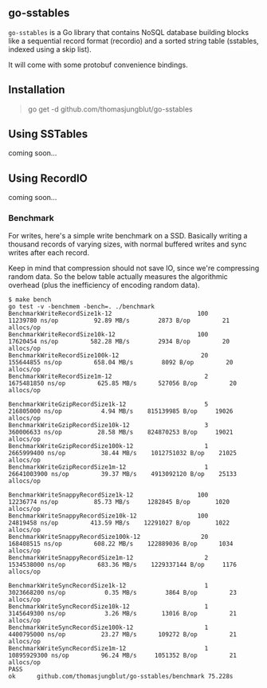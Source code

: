## go-sstables

`go-sstables` is a Go library that contains NoSQL database building blocks like a sequential record format (recordio) and a sorted string table (sstables, indexed using a skip list).

It will come with some protobuf convenience bindings.

## Installation

> go get -d github.com/thomasjungblut/go-sstables

## Using SSTables

coming soon...

## Using RecordIO

coming soon...

### Benchmark 

For writes, here's a simple write benchmark on a SSD.
Basically writing a thousand records of varying sizes, with normal buffered writes and sync writes after each record.

Keep in mind that compression should not save IO, since we're compressing random data.
So the below table actually measures the algorithmic overhead (plus the inefficiency of encoding random data).

```
$ make bench
go test -v -benchmem -bench=. ./benchmark
BenchmarkWriteRecordSize1k-12                        100          11239780 ns/op          92.89 MB/s        2873 B/op         21 allocs/op
BenchmarkWriteRecordSize10k-12                       100          17620454 ns/op         582.28 MB/s        2934 B/op         20 allocs/op
BenchmarkWriteRecordSize100k-12                       20         155644855 ns/op         658.04 MB/s        8092 B/op         20 allocs/op
BenchmarkWriteRecordSize1m-12                          2        1675481850 ns/op         625.85 MB/s      527056 B/op         20 allocs/op

BenchmarkWriteGzipRecordSize1k-12                      5         216805000 ns/op           4.94 MB/s    815139985 B/op     19026 allocs/op
BenchmarkWriteGzipRecordSize10k-12                     3         360006633 ns/op          28.58 MB/s    824870253 B/op     19021 allocs/op
BenchmarkWriteGzipRecordSize100k-12                    1        2665999400 ns/op          38.44 MB/s    1012751032 B/op    21025 allocs/op
BenchmarkWriteGzipRecordSize1m-12                      1        26641003900 ns/op         39.37 MB/s    4913092120 B/op    25133 allocs/op

BenchmarkWriteSnappyRecordSize1k-12                  100          12236774 ns/op          85.73 MB/s     1282845 B/op       1020 allocs/op
BenchmarkWriteSnappyRecordSize10k-12                 100          24819458 ns/op         413.59 MB/s    12291027 B/op       1022 allocs/op
BenchmarkWriteSnappyRecordSize100k-12                 20         168408515 ns/op         608.22 MB/s    122889036 B/op      1034 allocs/op
BenchmarkWriteSnappyRecordSize1m-12                    2        1534538000 ns/op         683.36 MB/s    1229337144 B/op     1176 allocs/op

BenchmarkWriteSyncRecordSize1k-12                      1        3023668200 ns/op           0.35 MB/s        3864 B/op         23 allocs/op
BenchmarkWriteSyncRecordSize10k-12                     1        3145649300 ns/op           3.26 MB/s       13016 B/op         21 allocs/op
BenchmarkWriteSyncRecordSize100k-12                    1        4400795000 ns/op          23.27 MB/s      109272 B/op         21 allocs/op
BenchmarkWriteSyncRecordSize1m-12                      1        10895929300 ns/op         96.24 MB/s     1051352 B/op         21 allocs/op
PASS
ok      github.com/thomasjungblut/go-sstables/benchmark 75.228s
```
